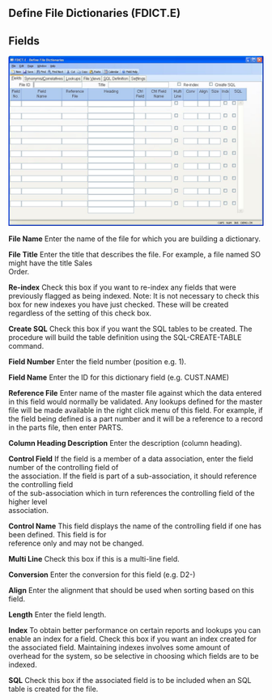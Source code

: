 ##  Define File Dictionaries (FDICT.E)

<PageHeader />

##  Fields

![](./FDICT-E-1.jpg)

**File Name** Enter the name of the file for which you are building a
dictionary.  
  
**File Title** Enter the title that describes the file. For example, a file
named SO might have the title Sales  
Order.  
  
**Re-index** Check this box if you want to re-index any fields that were
previously flagged as being indexed. Note: It is not necessary to check this
box for new indexes you have just checked. These will be created regardless of
the setting of this check box.  
  
**Create SQL** Check this box if you want the SQL tables to be created. The
procedure will build the table definition using the SQL-CREATE-TABLE command.  
  
**Field Number** Enter the field number (position e.g. 1).  
  
**Field Name** Enter the ID for this dictionary field (e.g. CUST.NAME)  
  
**Reference File** Enter name of the master file against which the data
entered in this field would normally be validated. Any lookups defined for the
master file will be made available in the right click menu of this field. For
example, if the field being defined is a part number and it will be a
reference to a record in the parts file, then enter PARTS.  
  
**Column Heading Description** Enter the description (column heading).  
  
**Control Field** If the field is a member of a data association, enter the
field number of the controlling field of  
the association. If the field is part of a sub-association, it should
reference the controlling field  
of the sub-association which in turn references the controlling field of the
higher level  
association.  
  
**Control Name** This field displays the name of the controlling field if one
has been defined. This field is for  
reference only and may not be changed.  
  
**Multi Line** Check this box if this is a multi-line field.  
  
**Conversion** Enter the conversion for this field (e.g. D2-)  
  
**Align** Enter the alignment that should be used when sorting based on this
field.  
  
**Length** Enter the field length.  
  
**Index** To obtain better performance on certain reports and lookups you can
enable an index for a field. Check this box if you want an index created for
the associated field. Maintaining indexes involves some amount of overhead for
the system, so be selective in choosing which fields are to be indexed.  
  
**SQL** Check this box if the associated field is to be included when an SQL
table is created for the file.  
  
  
<badge text= "Version 8.10.57" vertical="middle" />

<PageFooter />